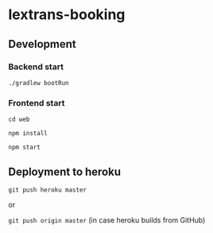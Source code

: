 # lextrans-booking


## Development
### Backend start

`./gradlew bootRun`

### Frontend start

`cd web`

`npm install`

`npm start`

## Deployment to heroku

`git push heroku master`

or

`git push origin master` (in  case heroku builds from GitHub)